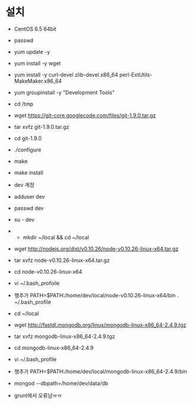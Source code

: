 설치
==============================
- CentOS 6.5 64bit
- passwd
- yum update -y
- yum install -y wget

- yum install -y curl-devel zlib-devel.x86_64 perl-ExtUtils-MakeMaker.x86_64

- yum groupinstall -y "Development Tools"
- cd /tmp
- wget https://git-core.googlecode.com/files/git-1.9.0.tar.gz
- tar xvfz git-1.9.0.tar.gz
- cd git-1.9.0
- ./configure
- make
- make install
- dev 계정

- adduser dev
- passwd dev
- su - dev

- - mkdir ~/local && cd ~/local

- wget http://nodejs.org/dist/v0.10.26/node-v0.10.26-linux-x64.tar.gz
- tar xvfz node-v0.10.26-linux-x64.tar.gz
- cd node-v0.10.26-linux-x64
- vi ~/.bash_profoile
 - 행추가 PATH=$PATH:/home/dev/local/node-v0.10.26-linux-x64/bin
. ~/.bash_profile

- cd ~/local
- wget http://fastdl.mongodb.org/linux/mongodb-linux-x86_64-2.4.9.tgz
- tar xvfz mongodb-linux-x86_64-2.4.9.tgz
- cd mongodb-linux-x86_64-2.4.9
- vi ~/.bash_profile
 - 행추가 PATH=$PATH:/home/dev/local/mongodb-linux-x86_64-2.4.9/bin
- mongod --dbpath=/home/dev/data/db
- grunt에서 오류남ㅠㅠ
